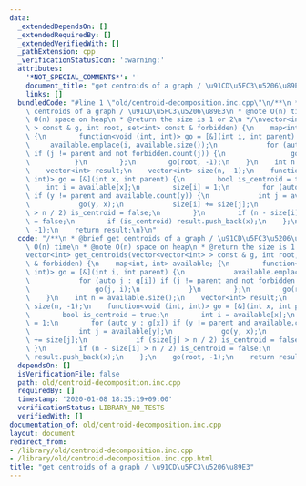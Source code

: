 ```yaml
---
data:
  _extendedDependsOn: []
  _extendedRequiredBy: []
  _extendedVerifiedWith: []
  _pathExtension: cpp
  _verificationStatusIcon: ':warning:'
  attributes:
    '*NOT_SPECIAL_COMMENTS*': ''
    document_title: "get centroids of a graph / \u91CD\u5FC3\u5206\u89E3"
    links: []
  bundledCode: "#line 1 \"old/centroid-decomposition.inc.cpp\"\n/**\n * @brief get\
    \ centroids of a graph / \u91CD\u5FC3\u5206\u89E3\n * @note O(n) time\n * @note\
    \ O(n) space on heap\n * @return the size is 1 or 2\n */\nvector<int> get_centroids(vector<vector<int>\
    \ > const & g, int root, set<int> const & forbidden) {\n    map<int, int> available;\
    \ {\n        function<void (int, int)> go = [&](int i, int parent) {\n       \
    \     available.emplace(i, available.size());\n            for (auto j : g[i])\
    \ if (j != parent and not forbidden.count(j)) {\n                go(j, i);\n \
    \           }\n        };\n        go(root, -1);\n    }\n    int n = available.size();\n\
    \    vector<int> result;\n    vector<int> size(n, -1);\n    function<void (int,\
    \ int)> go = [&](int x, int parent) {\n        bool is_centroid = true;\n    \
    \    int i = available[x];\n        size[i] = 1;\n        for (auto y : g[x])\
    \ if (y != parent and available.count(y)) {\n            int j = available[y];\n\
    \            go(y, x);\n            size[i] += size[j];\n            if (size[j]\
    \ > n / 2) is_centroid = false;\n        }\n        if (n - size[i] > n / 2) is_centroid\
    \ = false;\n        if (is_centroid) result.push_back(x);\n    };\n    go(root,\
    \ -1);\n    return result;\n}\n"
  code: "/**\n * @brief get centroids of a graph / \u91CD\u5FC3\u5206\u89E3\n * @note\
    \ O(n) time\n * @note O(n) space on heap\n * @return the size is 1 or 2\n */\n\
    vector<int> get_centroids(vector<vector<int> > const & g, int root, set<int> const\
    \ & forbidden) {\n    map<int, int> available; {\n        function<void (int,\
    \ int)> go = [&](int i, int parent) {\n            available.emplace(i, available.size());\n\
    \            for (auto j : g[i]) if (j != parent and not forbidden.count(j)) {\n\
    \                go(j, i);\n            }\n        };\n        go(root, -1);\n\
    \    }\n    int n = available.size();\n    vector<int> result;\n    vector<int>\
    \ size(n, -1);\n    function<void (int, int)> go = [&](int x, int parent) {\n\
    \        bool is_centroid = true;\n        int i = available[x];\n        size[i]\
    \ = 1;\n        for (auto y : g[x]) if (y != parent and available.count(y)) {\n\
    \            int j = available[y];\n            go(y, x);\n            size[i]\
    \ += size[j];\n            if (size[j] > n / 2) is_centroid = false;\n       \
    \ }\n        if (n - size[i] > n / 2) is_centroid = false;\n        if (is_centroid)\
    \ result.push_back(x);\n    };\n    go(root, -1);\n    return result;\n}\n"
  dependsOn: []
  isVerificationFile: false
  path: old/centroid-decomposition.inc.cpp
  requiredBy: []
  timestamp: '2020-01-08 18:35:19+09:00'
  verificationStatus: LIBRARY_NO_TESTS
  verifiedWith: []
documentation_of: old/centroid-decomposition.inc.cpp
layout: document
redirect_from:
- /library/old/centroid-decomposition.inc.cpp
- /library/old/centroid-decomposition.inc.cpp.html
title: "get centroids of a graph / \u91CD\u5FC3\u5206\u89E3"
---
```

